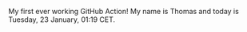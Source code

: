 My first ever working GitHub Action!
My name is Thomas and today is Tuesday, 23 January, 01:19 CET. 
